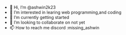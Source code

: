 - 👋 Hi, I’m @ashwin2k23
- 👀 I’m interested in learing web programming,and coding
- 🌱 I’m currently getting started
- 💞️ I’m looking to collaborate on not yet
- 📫 How to reach me discord :missing_ashwin

<!---
ashwin2k23/ashwin2k23 is a ✨ special ✨ repository because its `README.md` (this file) appears on your GitHub profile.
You can click the Preview link to take a look at your changes.
--->
